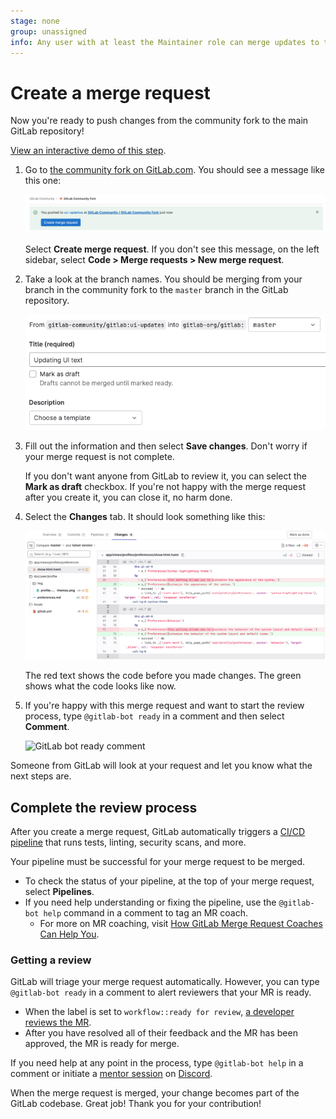 ```yaml
---
stage: none
group: unassigned
info: Any user with at least the Maintainer role can merge updates to this content. For details, see https://docs.gitlab.com/ee/development/development_processes.html#development-guidelines-review.
---
```


# Create a merge request

Now you're ready to push changes from the community fork to the main GitLab repository!

[View an interactive demo of this step](https://gitlab.navattic.com/tu5n0haw).

1. Go to [the community fork on GitLab.com](https://gitlab.com/gitlab-community/gitlab).
   You should see a message like this one:

   ![Create merge request banner](../img/mr_button_v15_11.png)

   Select **Create merge request**.
   If you don't see this message, on the left sidebar, select **Code > Merge requests > New merge request**.

1. Take a look at the branch names. You should be merging from your branch
   in the community fork to the `master` branch in the GitLab repository.

   ![New merge request](../img/new_merge_request_v15_11.png)

1. Fill out the information and then select **Save changes**.
   Don't worry if your merge request is not complete.

   If you don't want anyone from GitLab to review it, you can select the **Mark as draft** checkbox.
   If you're not happy with the merge request after you create it, you can close it, no harm done.

1. Select the **Changes** tab. It should look something like this:

   ![Changes tab](../img/changes_tab_v15_11.png)

   The red text shows the code before you made changes. The green shows what
   the code looks like now.

1. If you're happy with this merge request and want to start the review process, type
   `@gitlab-bot ready` in a comment and then select **Comment**.

   ![GitLab bot ready comment](../img/bot_ready_v16_6.png)

Someone from GitLab will look at your request and let you know what the next steps are.

## Complete the review process

After you create a merge request, GitLab automatically triggers a [CI/CD pipeline](../../../ci/pipelines/index.md)
that runs tests, linting, security scans, and more.

Your pipeline must be successful for your merge request to be merged.

- To check the status of your pipeline, at the top of your merge request, select **Pipelines**.
- If you need help understanding or fixing the pipeline, use the `@gitlab-bot help` command in a comment to tag an MR coach.
  - For more on MR coaching, visit [How GitLab Merge Request Coaches Can Help You](../merge_request_coaches.md).

### Getting a review

GitLab will triage your merge request automatically.
However, you can type `@gitlab-bot ready` in a comment to alert reviewers that your MR is ready.

- When the label is set to `workflow::ready for review`, [a developer reviews the MR](../../code_review.md).
- After you have resolved all of their feedback and the MR has been approved, the MR is ready for merge.

If you need help at any point in the process, type `@gitlab-bot help` in a comment or initiate a
[mentor session](https://about.gitlab.com/community/contribute/mentor-sessions/) on [Discord](https://discord.com/invite/gitlab).

When the merge request is merged, your change becomes part of the GitLab codebase.
Great job! Thank you for your contribution!
